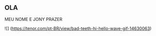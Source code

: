 ## OLA 

MEU NOME E JONY PRAZER

![] (https://tenor.com/pt-BR/view/bad-teeth-hi-hello-wave-gif-14630063)
